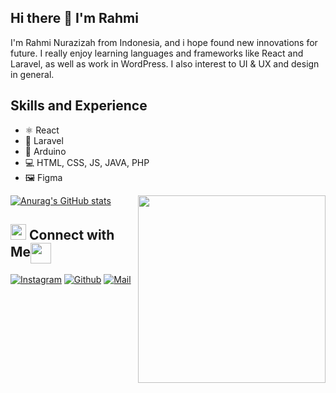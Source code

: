 ## Hi there 👋 I'm Rahmi 

I'm Rahmi Nurazizah from Indonesia, and i hope found new innovations for future. I really enjoy learning languages and frameworks like React and Laravel, as well as work in WordPress. I also interest to UI & UX and design in general. 

## Skills and Experience
* ⚛ React
* 📱 Laravel
* 🤖 Arduino
* 💻 HTML, CSS, JS, JAVA, PHP
* 🖼️ Figma

<img align='right' float='top' src='https://media3.giphy.com/media/H3BownFihDztS6QNRI/giphy.gif?cid=ecf05e477xwrrz9k9d2zg6xiegt0yu0hww93bsfotv06wc9h&rid=giphy.gif&ct=s' width='300"'>

[![Anurag's GitHub stats](https://github-readme-stats.vercel.app/api?username=rahmi-na)](https://github.com/anuraghazra/github-readme-stats)

## <img src="https://media.giphy.com/media/5WJ6SOKeNKrSzblU4R/giphy.gif" width="25"> Connect with Me<img align="center" src="https://github.com/rajput2107/rajput2107/blob/master/Assets/Handshake.gif" height="33px" />

[![Instagram](https://img.shields.io/badge/Instagram-E4405F?style=for-the-badge&logo=instagram&logoColor=white)](https://www.instagram.com/rahmiazzh/)
[![Github](https://img.shields.io/badge/GitHub-100000?style=for-the-badge&logo=github&logoColor=white)](https://github.com/rahmi-na)
[![Mail](https://img.shields.io/badge/Gmail-D14836?style=for-the-badge&logo=gmail&logoColor=white)](mailto:rahmiazizah1408@gmail.com)
